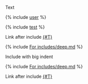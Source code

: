 Text

{% include [user](includes/user.md) %}

{% include [test](includes/test.md) %}

Link after include
[{#T}](./1.md)

<!--{% include [For includes/deep.md](includes/deep.md) %}-->
{% include [For includes/deep.md](includes/deep.md) %}

Include with big indent

{% include [For includes/deep.md](includes/deepWithIndent.md) %}

Link after include
[{#T}](./1.md#subtitle)
